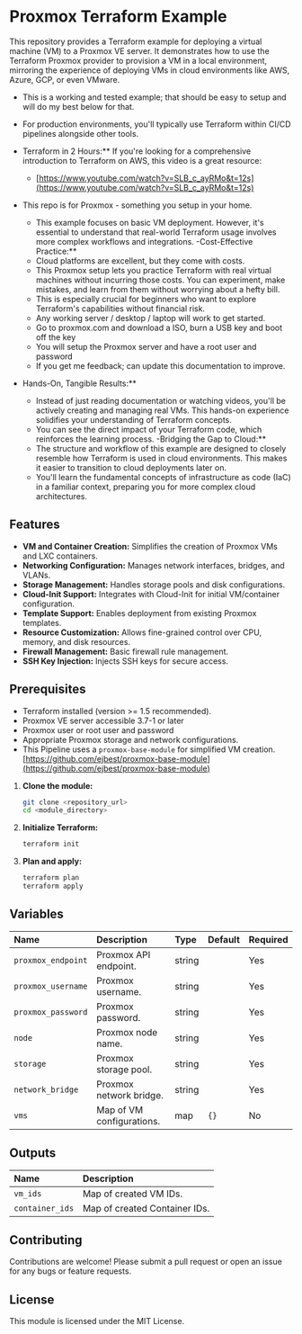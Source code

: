 
# Proxmox Terraform Example 
This repository provides a Terraform example for deploying a virtual machine (VM) to a Proxmox VE server. It demonstrates how to use the Terraform Proxmox provider to provision a VM in a local environment, mirroring the experience of deploying VMs in cloud environments like AWS, Azure, GCP, or even VMware.

- This is a working and tested example; that should be easy to setup and will do my best below for that.
- For production environments, you'll typically use Terraform within CI/CD pipelines alongside other tools.

- Terraform in 2 Hours:** If you're looking for a comprehensive introduction to Terraform on AWS, this video is a great resource:
    * [https://www.youtube.com/watch?v=SLB_c_ayRMo&t=12s](https://www.youtube.com/watch?v=SLB_c_ayRMo&t=12s)
- This repo is for Proxmox - something you setup in your home.
    * This example focuses on basic VM deployment. However, it's essential to understand that real-world Terraform usage involves more complex workflows and integrations.
-Cost-Effective Practice:**
    * Cloud platforms are excellent, but they come with costs.
    * This Proxmox setup lets you practice Terraform with real virtual machines without incurring those costs. You can experiment, make mistakes, and learn from them without worrying about a hefty bill.
    * This is especially crucial for beginners who want to explore Terraform's capabilities without financial risk.
    * Any working server / desktop / laptop will work to get started.
    * Go to proxmox.com and download a ISO, burn a USB key and boot off the key
    * You will setup the Proxmox server and have a root user and password
    * If you get me feedback; can update this documentation to improve.
- Hands-On, Tangible Results:**
    * Instead of just reading documentation or watching videos, you'll be actively creating and managing real VMs. This hands-on experience solidifies your understanding of Terraform concepts.
    * You can see the direct impact of your Terraform code, which reinforces the learning process.
-Bridging the Gap to Cloud:**
    * The structure and workflow of this example are designed to closely resemble how Terraform is used in cloud environments. This makes it easier to transition to cloud deployments later on.
    * You'll learn the fundamental concepts of infrastructure as code (IaC) in a familiar context, preparing you for more complex cloud architectures.

## Features

* **VM and Container Creation:** Simplifies the creation of Proxmox VMs and LXC containers.
* **Networking Configuration:** Manages network interfaces, bridges, and VLANs.
* **Storage Management:** Handles storage pools and disk configurations.
* **Cloud-Init Support:** Integrates with Cloud-Init for initial VM/container configuration.
* **Template Support:** Enables deployment from existing Proxmox templates.
* **Resource Customization:** Allows fine-grained control over CPU, memory, and disk resources.
* **Firewall Management:** Basic firewall rule management.
* **SSH Key Injection:** Injects SSH keys for secure access.

## Prerequisites

- Terraform installed (version >= 1.5 recommended).
- Proxmox VE server accessible 3.7-1 or later
- Proxmox user or root user and password
- Appropriate Proxmox storage and network configurations.
- This Pipeline uses a `proxmox-base-module` for simplified VM creation. 
[https://github.com/ejbest/proxmox-base-module](https://github.com/ejbest/proxmox-base-module)


1.  **Clone the module:**

    ```bash
    git clone <repository_url>
    cd <module_directory>
    ```

3.  **Initialize Terraform:**

    ```bash
    terraform init
    ```

4.  **Plan and apply:**

    ```bash
    terraform plan
    terraform apply
    ```

## Variables

| Name                | Description                                    | Type   | Default | Required |
| :------------------ | :--------------------------------------------- | :----- | :------ | :------- |
| `proxmox_endpoint`  | Proxmox API endpoint.                          | string |         | Yes      |
| `proxmox_username`  | Proxmox username.                              | string |         | Yes      |
| `proxmox_password`  | Proxmox password.                              | string |         | Yes     |
| `node`              | Proxmox node name.                             | string |         | Yes      |
| `storage`           | Proxmox storage pool.                          | string |         | Yes      |
| `network_bridge`    | Proxmox network bridge.                        | string |         | Yes      |
| `vms`               | Map of VM configurations.                      | map    | `{}`    | No       |

## Outputs

| Name             | Description                               |
| :--------------- | :---------------------------------------- |
| `vm_ids`         | Map of created VM IDs.                    |
| `container_ids`  | Map of created Container IDs.             |

## Contributing

Contributions are welcome! Please submit a pull request or open an issue for any bugs or feature requests.

## License

This module is licensed under the MIT License.
